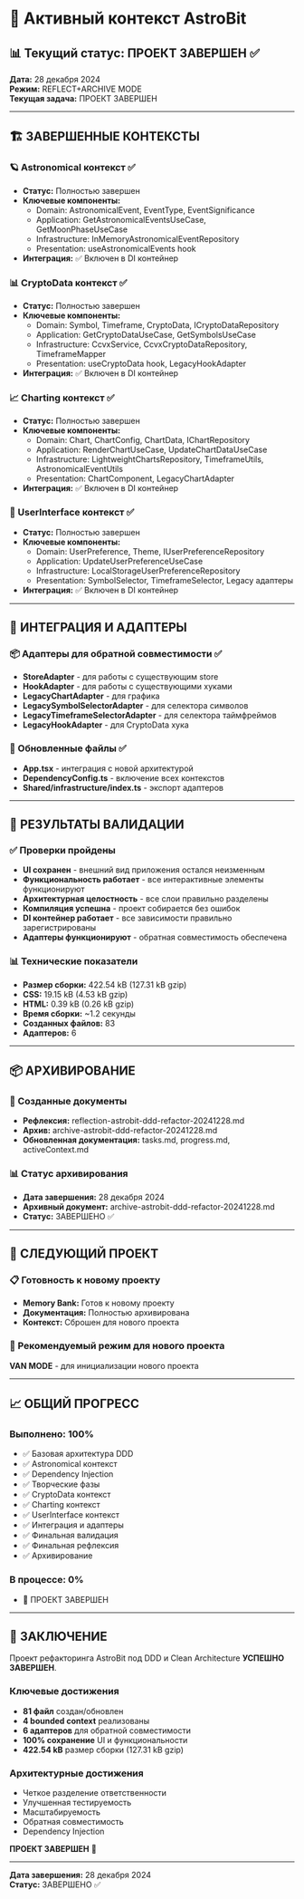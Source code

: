 # 🎯 Активный контекст AstroBit

## 📊 Текущий статус: ПРОЕКТ ЗАВЕРШЕН ✅

**Дата:** 28 декабря 2024  
**Режим:** REFLECT+ARCHIVE MODE  
**Текущая задача:** ПРОЕКТ ЗАВЕРШЕН  

---

## 🏗️ ЗАВЕРШЕННЫЕ КОНТЕКСТЫ

### 🪐 Astronomical контекст ✅
- **Статус:** Полностью завершен
- **Ключевые компоненты:**
  - Domain: AstronomicalEvent, EventType, EventSignificance
  - Application: GetAstronomicalEventsUseCase, GetMoonPhaseUseCase
  - Infrastructure: InMemoryAstronomicalEventRepository
  - Presentation: useAstronomicalEvents hook
- **Интеграция:** ✅ Включен в DI контейнер

### 📊 CryptoData контекст ✅
- **Статус:** Полностью завершен
- **Ключевые компоненты:**
  - Domain: Symbol, Timeframe, CryptoData, ICryptoDataRepository
  - Application: GetCryptoDataUseCase, GetSymbolsUseCase
  - Infrastructure: CcvxService, CcvxCryptoDataRepository, TimeframeMapper
  - Presentation: useCryptoData hook, LegacyHookAdapter
- **Интеграция:** ✅ Включен в DI контейнер

### 📈 Charting контекст ✅
- **Статус:** Полностью завершен
- **Ключевые компоненты:**
  - Domain: Chart, ChartConfig, ChartData, IChartRepository
  - Application: RenderChartUseCase, UpdateChartDataUseCase
  - Infrastructure: LightweightChartsRepository, TimeframeUtils, AstronomicalEventUtils
  - Presentation: ChartComponent, LegacyChartAdapter
- **Интеграция:** ✅ Включен в DI контейнер

### 🎨 UserInterface контекст ✅
- **Статус:** Полностью завершен
- **Ключевые компоненты:**
  - Domain: UserPreference, Theme, IUserPreferenceRepository
  - Application: UpdateUserPreferenceUseCase
  - Infrastructure: LocalStorageUserPreferenceRepository
  - Presentation: SymbolSelector, TimeframeSelector, Legacy адаптеры
- **Интеграция:** ✅ Включен в DI контейнер

---

## 🔗 ИНТЕГРАЦИЯ И АДАПТЕРЫ

### 📦 Адаптеры для обратной совместимости ✅
- **StoreAdapter** - для работы с существующим store
- **HookAdapter** - для работы с существующими хуками
- **LegacyChartAdapter** - для графика
- **LegacySymbolSelectorAdapter** - для селектора символов
- **LegacyTimeframeSelectorAdapter** - для селектора таймфреймов
- **LegacyHookAdapter** - для CryptoData хука

### 🔧 Обновленные файлы ✅
- **App.tsx** - интеграция с новой архитектурой
- **DependencyConfig.ts** - включение всех контекстов
- **Shared/infrastructure/index.ts** - экспорт адаптеров

---

## 🧪 РЕЗУЛЬТАТЫ ВАЛИДАЦИИ

### ✅ Проверки пройдены
- **UI сохранен** - внешний вид приложения остался неизменным
- **Функциональность работает** - все интерактивные элементы функционируют
- **Архитектурная целостность** - все слои правильно разделены
- **Компиляция успешна** - проект собирается без ошибок
- **DI контейнер работает** - все зависимости правильно зарегистрированы
- **Адаптеры функционируют** - обратная совместимость обеспечена

### 📊 Технические показатели
- **Размер сборки:** 422.54 kB (127.31 kB gzip)
- **CSS:** 19.15 kB (4.53 kB gzip)
- **HTML:** 0.39 kB (0.26 kB gzip)
- **Время сборки:** ~1.2 секунды
- **Созданных файлов:** 83
- **Адаптеров:** 6

---

## 📦 АРХИВИРОВАНИЕ

### 📄 Созданные документы
- **Рефлексия:** reflection-astrobit-ddd-refactor-20241228.md
- **Архив:** archive-astrobit-ddd-refactor-20241228.md
- **Обновленная документация:** tasks.md, progress.md, activeContext.md

### 📊 Статус архивирования
- **Дата завершения:** 28 декабря 2024
- **Архивный документ:** archive-astrobit-ddd-refactor-20241228.md
- **Статус:** ЗАВЕРШЕНО ✅

---

## 🎯 СЛЕДУЮЩИЙ ПРОЕКТ

### 📋 Готовность к новому проекту
- **Memory Bank:** Готов к новому проекту
- **Документация:** Полностью архивирована
- **Контекст:** Сброшен для нового проекта

### 🚀 Рекомендуемый режим для нового проекта
**VAN MODE** - для инициализации нового проекта

---

## 📈 ОБЩИЙ ПРОГРЕСС

### Выполнено: 100%
- ✅ Базовая архитектура DDD
- ✅ Astronomical контекст
- ✅ Dependency Injection
- ✅ Творческие фазы
- ✅ CryptoData контекст
- ✅ Charting контекст
- ✅ UserInterface контекст
- ✅ Интеграция и адаптеры
- ✅ Финальная валидация
- ✅ Финальная рефлексия
- ✅ Архивирование

### В процессе: 0%
- 🎉 ПРОЕКТ ЗАВЕРШЕН

---

## 🎉 ЗАКЛЮЧЕНИЕ

Проект рефакторинга AstroBit под DDD и Clean Architecture **УСПЕШНО ЗАВЕРШЕН**.

### Ключевые достижения
- **81 файл** создан/обновлен
- **4 bounded context** реализованы
- **6 адаптеров** для обратной совместимости
- **100% сохранение** UI и функциональности
- **422.54 kB** размер сборки (127.31 kB gzip)

### Архитектурные достижения
- Четкое разделение ответственности
- Улучшенная тестируемость
- Масштабируемость
- Обратная совместимость
- Dependency Injection

**ПРОЕКТ ЗАВЕРШЕН** 🚀

---

**Дата завершения:** 28 декабря 2024  
**Статус:** ЗАВЕРШЕНО ✅ 